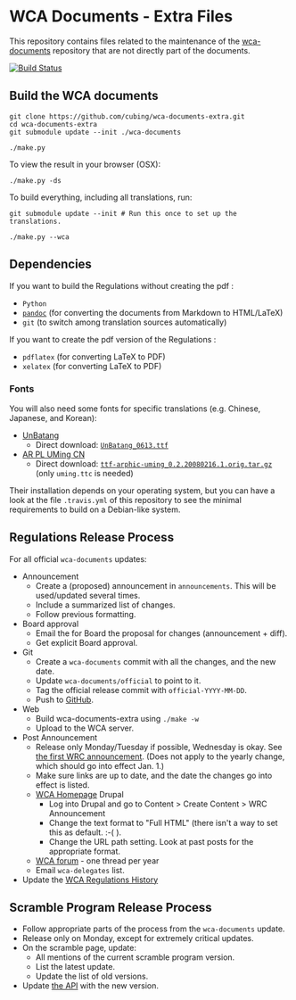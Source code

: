 # WCA Documents - Extra Files

This repository contains files related to the maintenance of the [wca-documents](https://github.com/cubing/wca-documents) repository that are not directly part of the documents.

[![Build Status](https://travis-ci.org/cubing/wca-documents-extra.png?branch=master)](https://travis-ci.org/cubing/wca-documents-extra)


## Build the WCA documents

    git clone https://github.com/cubing/wca-documents-extra.git
    cd wca-documents-extra
    git submodule update --init ./wca-documents

    ./make.py

To view the result in your browser (OSX):

    ./make.py -ds

To build everything, including all translations, run:

    git submodule update --init # Run this once to set up the translations.

    ./make.py --wca

## Dependencies

If you want to build the Regulations without creating the pdf :

- `Python`
- [`pandoc`](http://johnmacfarlane.net/pandoc/installing.html) (for converting the documents from Markdown to HTML/LaTeX)
- `git` (to switch among translation sources automatically)

If you want to create the pdf version of the Regulations :

- `pdflatex` (for converting LaTeX to PDF)
- `xelatex` (for converting LaTeX to PDF)

### Fonts

You will also need some fonts for specific translations (e.g. Chinese, Japanese, and Korean):

- [UnBatang](http://kldp.net/projects/unfonts/download)
    - Direct download: [`UnBatang_0613.ttf`](http://kldp.net/projects/unfonts/download/4706?filename=UnBatang_0613.ttf)
- [AR PL UMing CN](http://www.freedesktop.org/wiki/Software/CJKUnifonts/Download/)
    - Direct download: [`ttf-arphic-uming_0.2.20080216.1.orig.tar.gz`](http://archive.ubuntu.com/ubuntu/pool/main/t/ttf-arphic-uming/ttf-arphic-uming_0.2.20080216.1.orig.tar.gz) (only `uming.ttc` is needed)

Their installation depends on your operating system, but you can have a look at the file `.travis.yml` of this repository to see the minimal requirements to build on a Debian-like system.

## Regulations Release Process

For all official `wca-documents` updates:

- Announcement
    - Create a (proposed) announcement in `announcements`. This will be used/updated several times.
    - Include a summarized list of changes.
    - Follow previous formatting.
- Board approval
    - Email the for Board the proposal for changes (announcement + diff).
    - Get explicit Board approval.
- Git
    - Create a `wca-documents` commit with all the changes, and the new date.
    - Update `wca-documents/official` to point to it.
    - Tag the official release commit with `official-YYYY-MM-DD`.
    - Push to [GitHub](https://github.com/cubing/wca-documents).
- Web
    - Build wca-documents-extra using `./make -w`
    - Upload to the WCA server.
- Post Announcement
    - Release only Monday/Tuesday if possible, Wednesday is okay. See [the first WRC announcement](https://www.worldcubeassociation.org/regulations/announcements/introducing-wrc-announcements). (Does not apply to the yearly change, which should go into effect Jan. 1.)
    - Make sure links are up to date, and the date the changes go into effect is listed.
    - [WCA Homepage](https://worldcubeassociation.org/) Drupal
        - Log into Drupal and go to Content > Create Content > WRC Announcement
        - Change the text format to "Full HTML" (there isn't a way to set this as default. :-( ).
        - Change the URL path setting. Look at past posts for the appropriate format.
    - [WCA forum](https://www.worldcubeassociation.org/forum/viewforum.php?f=9) - one thread per year
    - Email `wca-delegates` list.
- Update the [WCA Regulations History](https://www.worldcubeassociation.org/regulations/history/)


## Scramble Program Release Process

- Follow appropriate parts of the process from the `wca-documents` update.
- Release only on Monday, except for extremely critical updates.
- On the scramble page, update:
    - All mentions of the current scramble program version.
    - List the latest update.
    - Update the list of old versions.
- Update [the API](https://github.com/cubing/wca-website/tree/api) with the new version.
